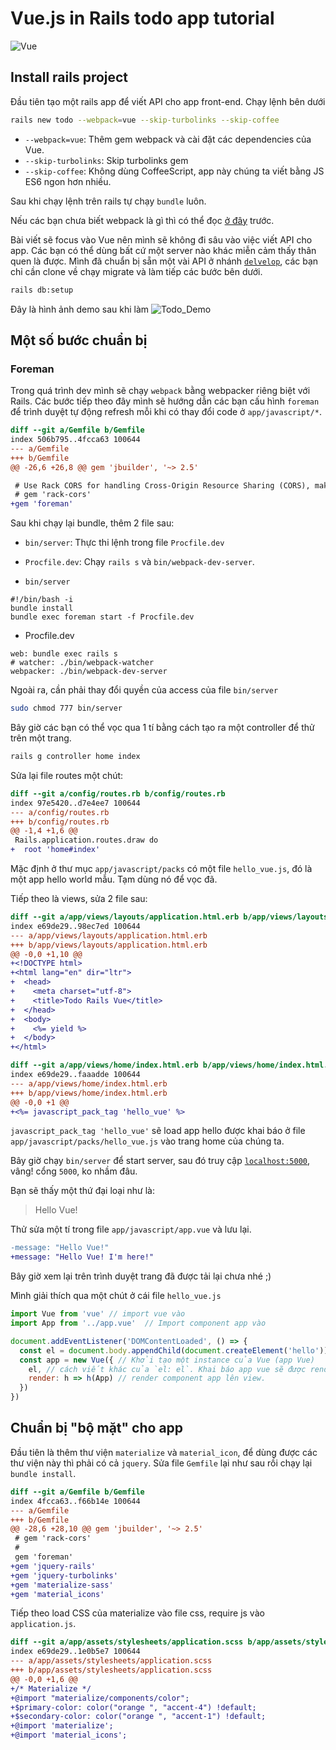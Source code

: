 # Vue.js in Rails todo app tutorial

![Vue](https://raw.githubusercontent.com/tdson/rails_vue_pratice/docs/assets/img/cover.jpg "The Progressive JavaScript Framework")

## Install rails project
Đầu tiên tạo một rails app để viết API cho app front-end. Chạy lệnh bên dưới
```sh
rails new todo --webpack=vue --skip-turbolinks --skip-coffee
```
  - `--webpack=vue`: Thêm gem webpack và cài đặt các dependencies của Vue.
  - `--skip-turbolinks`: Skip turbolinks gem
  - `--skip-coffee`: Không dùng CoffeeScript, app này chúng ta viết bằng JS ES6 ngon hơn nhiều.

Sau khi chạy lệnh trên rails tự chạy `bundle` luôn.

Nếu các bạn chưa biết webpack là gì thì có thể đọc [ở đây](#) trước.

Bài viết sẽ focus vào Vue nên mình sẽ không đi sâu vào việc viết API cho app. Các bạn có thể dùng bất cứ một server nào khác miễn cảm thấy thân quen là được. Mình đã chuẩn bị sẵn một vài API ở nhánh [`delvelop`](https://github.com/tdson/rails_vue_pratice/tree/develop), các bạn chỉ cần clone về chạy migrate và làm tiếp các bước bên dưới.
```sh
rails db:setup
```

Đây là hình ảnh demo sau khi làm
![Todo_Demo](https://raw.githubusercontent.com/tdson/rails_vue_pratice/docs/assets/img/demo.gif "A demo of todo app")

## Một số bước chuẩn bị
### Foreman
Trong quá trình dev mình sẽ chạy `webpack` bằng webpacker riêng biệt với Rails. Các bước tiếp theo đây mình sẽ hướng dẫn các bạn cấu hình `foreman` để trình duyệt tự động refresh mỗi khi có thay đổi code ở `app/javascript/*`.

```diff
diff --git a/Gemfile b/Gemfile
index 506b795..4fcca63 100644
--- a/Gemfile
+++ b/Gemfile
@@ -26,6 +26,8 @@ gem 'jbuilder', '~> 2.5'

 # Use Rack CORS for handling Cross-Origin Resource Sharing (CORS), making cross-origin AJAX possible
 # gem 'rack-cors'
+gem 'foreman'
```
Sau khi chạy lại bundle, thêm 2 file sau:
  - `bin/server`: Thực thi lệnh trong file `Procfile.dev`
  - `Procfile.dev`: Chạy `rails s` và `bin/webpack-dev-server`.


  - `bin/server`
```
#!/bin/bash -i
bundle install
bundle exec foreman start -f Procfile.dev
```

  - Procfile.dev
```
web: bundle exec rails s
# watcher: ./bin/webpack-watcher
webpacker: ./bin/webpack-dev-server
```

Ngoài ra, cần phải thay đổi quyền của access của file `bin/server`

```sh
sudo chmod 777 bin/server
```

Bây giờ các bạn có thể vọc qua 1 tí bằng cách tạo ra một controller để thử trên một trang.
```sh
rails g controller home index
```
Sửa lại file routes một chút:
```diff
diff --git a/config/routes.rb b/config/routes.rb
index 97e5420..d7e4ee7 100644
--- a/config/routes.rb
+++ b/config/routes.rb
@@ -1,4 +1,6 @@
 Rails.application.routes.draw do
+  root 'home#index'
```
Mặc định ở thư mục `app/javascript/packs` có một file `hello_vue.js`, đó là một app hello world mẫu. Tạm dùng nó để vọc đã.

Tiếp theo là views, sửa 2 file sau:

```diff
diff --git a/app/views/layouts/application.html.erb b/app/views/layouts/application.html.erb
index e69de29..98ec7ed 100644
--- a/app/views/layouts/application.html.erb
+++ b/app/views/layouts/application.html.erb
@@ -0,0 +1,10 @@
+<!DOCTYPE html>
+<html lang="en" dir="ltr">
+  <head>
+    <meta charset="utf-8">
+    <title>Todo Rails Vue</title>
+  </head>
+  <body>
+    <%= yield %>
+  </body>
+</html>
```

```diff
diff --git a/app/views/home/index.html.erb b/app/views/home/index.html.erb
index e69de29..faaadde 100644
--- a/app/views/home/index.html.erb
+++ b/app/views/home/index.html.erb
@@ -0,0 +1 @@
+<%= javascript_pack_tag 'hello_vue' %>
```

`javascript_pack_tag 'hello_vue'` sẽ load app hello được khai báo ở file `app/javascript/packs/hello_vue.js` vào trang home của chúng ta.

Bây giờ chạy `bin/server` để start server, sau đó truy cập [`localhost:5000`](localhost:5000), vâng! cổng `5000`, ko nhầm đâu.

Bạn sẽ thấy một thứ đại loại như là:
> Hello Vue!

Thử sửa một tí trong file `app/javascript/app.vue` và lưu lại.

```diff
-message: "Hello Vue!"
+message: "Hello Vue! I'm here!"
```

Bây giờ xem lại trên trình duyệt trang đã được tải lại chưa nhé ;)

Mình giải thích qua một chút ở cái file `hello_vue.js`
```js
import Vue from 'vue' // import vue vào
import App from '../app.vue'  // Import component app vào

document.addEventListener('DOMContentLoaded', () => {
  const el = document.body.appendChild(document.createElement('hello')) // Tạo một div mới để chứa app vue
  const app = new Vue({ // Khởi tạo một instance của Vue (app Vue)
    el, // cách viết khác của `el: el`. Khai báo app vue sẽ được render vào element này.
    render: h => h(App) // render component app lên view.
  })
})
```

## Chuẩn bị "bộ mặt" cho app
Đầu tiên là thêm thư viện `materialize` và `material_icon`, để dùng được các thư viện này thì phải có cả `jquery`. Sửa file `Gemfile` lại như sau rồi chạy lại `bundle install`.

```diff
diff --git a/Gemfile b/Gemfile
index 4fcca63..f66b14e 100644
--- a/Gemfile
+++ b/Gemfile
@@ -28,6 +28,10 @@ gem 'jbuilder', '~> 2.5'
 # gem 'rack-cors'
 #
 gem 'foreman'
+gem 'jquery-rails'
+gem 'jquery-turbolinks'
+gem 'materialize-sass'
+gem 'material_icons'
```

Tiếp theo load CSS của materialize vào file css, require js  vào `application.js`.
```diff
diff --git a/app/assets/stylesheets/application.scss b/app/assets/stylesheets/application.scss
index e69de29..1e0b5e7 100644
--- a/app/assets/stylesheets/application.scss
+++ b/app/assets/stylesheets/application.scss
@@ -0,0 +1,6 @@
+/* Materialize */
+@import "materialize/components/color";
+$primary-color: color("orange ", "accent-4") !default;
+$secondary-color: color("orange ", "accent-1") !default;
+@import 'materialize';
+@import 'material_icons';
```
